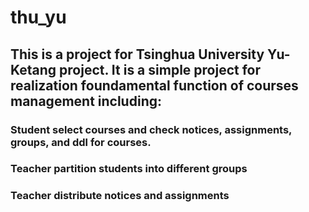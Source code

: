 # thu_yu
## This is a project for Tsinghua University Yu-Ketang project. It is a simple project for realization foundamental function of courses management including:
### Student select courses and check notices, assignments, groups, and ddl for courses.
### Teacher partition students into different groups
### Teacher distribute notices and assignments
